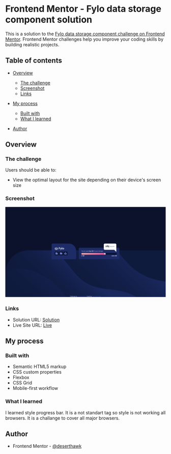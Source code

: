 # Frontend Mentor - Fylo data storage component solution

This is a solution to the [Fylo data storage component challenge on Frontend Mentor](https://www.frontendmentor.io/challenges/fylo-data-storage-component-1dZPRbV5n). Frontend Mentor challenges help you improve your coding skills by building realistic projects. 

## Table of contents

- [Overview](#overview)
  - [The challenge](#the-challenge)
  - [Screenshot](#screenshot)
  - [Links](#links)
- [My process](#my-process)
  - [Built with](#built-with)
  - [What I learned](#what-i-learned)


- [Author](#author)

## Overview

### The challenge

Users should be able to:

- View the optimal layout for the site depending on their device's screen size

### Screenshot

![](/images/screenshot.png)


### Links

- Solution URL: [Solution](https://www.frontendmentor.io/solutions/responsive-grid-flexbox-progress-bar-fylo-data-storage-component-i3yV3L38e)
- Live Site URL: [Live](https://deserthawk.github.io/fylo-data-storage-component/)

## My process

### Built with

- Semantic HTML5 markup
- CSS custom properties
- Flexbox
- CSS Grid
- Mobile-first workflow


### What I learned

I learned style progress bar. It is a not standart tag so style is not working all browsers. It is a challange to cover all major browsers.

## Author

- Frontend Mentor - [@deserthawk](https://www.frontendmentor.io/profile/deserthawk)
